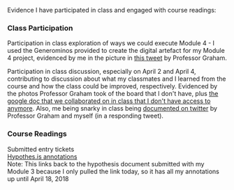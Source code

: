 Evidence I have participated in class and engaged with course readings:

### Class Participation
Participation in class exploration of ways we could execute Module 4 - I used the Generominos provided to create the digital artefact for my Module 4 project, evidenced by me in the picture in [this tweet](https://twitter.com/electricarchaeo/status/979037414084689921) by Professor Graham.

Participation in class discussion, especially on April 2 and April 4, contributing to discussion about what my classmates and I learned from the course and how the class could be improved, respectively. Evidenced by the photos Professor Graham took of the board that I don't have, plus [the google doc that we collaborated on in class that I don't have access to anymore](https://bit.ly/3812-exit-ticket). Also, me being snarky in class being [documented on twitter](https://twitter.com/electricarchaeo/status/981571711098220545) by Professor Graham and myself (in a responding tweet).

### Course Readings
Submitted entry tickets  
[Hypothes.is annotations](https://github.com/jacqueline-lee/module-3/blob/master/hypothesis.html)  
Note: This links back to the hypothesis document submitted with my Module 3 because I only pulled the link today, so it has all my annotations up until April 18, 2018
